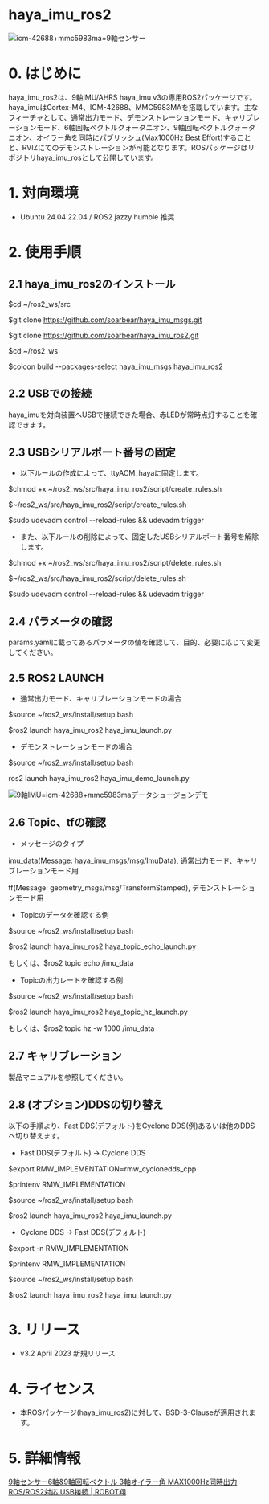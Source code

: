 # haya_imu_ros2

<img src="https://github.com/soarbear/haya_imu_ros2/blob/main/image/haya_imu(icm-42688+mmc5983ma).jpg" alt="icm-42688+mmc5983ma=9軸センサー" title="icm-42688+mmc5983ma=9軸センサー" />

# 0. はじめに

haya_imu_ros2は、9軸IMU/AHRS haya_imu v3の専用ROS2パッケージです。haya_imuはCortex-M4、ICM-42688、MMC5983MAを搭載しています。主なフィーチャとして、通常出力モード、デモンストレーションモード、キャリブレーションモード、6軸回転ベクトルクォータニオン、9軸回転ベクトルクォータニオン、オイラー角を同時にパブリッシュ(Max1000Hz Best Effort)することと、RVIZにてのデモンストレーションが可能となります。ROSパッケージはリポジトリhaya_imu_rosとして公開しています。

# 1. 対向環境

- Ubuntu 24.04 22.04 / ROS2 jazzy humble 推奨

# 2. 使用手順

## 2.1 haya_imu_ros2のインストール

$cd ~/ros2_ws/src

$git clone https://github.com/soarbear/haya_imu_msgs.git

$git clone https://github.com/soarbear/haya_imu_ros2.git

$cd ~/ros2_ws

$colcon build --packages-select haya_imu_msgs haya_imu_ros2

## 2.2 USBでの接続

haya_imuを対向装置へUSBで接続できた場合、赤LEDが常時点灯することを確認できます。

## 2.3 USBシリアルポート番号の固定

- 以下ルールの作成によって、ttyACM_hayaに固定します。

$chmod +x ~/ros2_ws/src/haya_imu_ros2/script/create_rules.sh

$~/ros2_ws/src/haya_imu_ros2/script/create_rules.sh

$sudo udevadm control --reload-rules && udevadm trigger

- また、以下ルールの削除によって、固定したUSBシリアルポート番号を解除します。

$chmod +x ~/ros2_ws/src/haya_imu_ros2/script/delete_rules.sh

$~/ros2_ws/src/haya_imu_ros2/script/delete_rules.sh

$sudo udevadm control --reload-rules && udevadm trigger

## 2.4 パラメータの確認

params.yamlに載ってあるパラメータの値を確認して、目的、必要に応じて変更してください。

## 2.5 ROS2 LAUNCH

- 通常出力モード、キャリブレーションモードの場合

$source ~/ros2_ws/install/setup.bash

$ros2 launch haya_imu_ros2 haya_imu_launch.py

- デモンストレーションモードの場合

$source ~/ros2_ws/install/setup.bash

ros2 launch haya_imu_ros2 haya_imu_demo_launch.py

<img src="https://github.com/soarbear/haya_imu_ros2/blob/main/image/demo_fusion.jpg" alt="9軸IMU=icm-42688+mmc5983maデータシュージョンデモ" title="9軸IMU=icm-42688+mmc5983maデータシュージョンデモ" />

## 2.6 Topic、tfの確認

- メッセージのタイプ

imu_data(Message: haya_imu_msgs/msg/ImuData), 通常出力モード、キャリブレーションモード用 

tf(Message: geometry_msgs/msg/TransformStamped), デモンストレーションモード用

- Topicのデータを確認する例

$source ~/ros2_ws/install/setup.bash

$ros2 launch haya_imu_ros2 haya_topic_echo_launch.py

もしくは、$ros2 topic echo /imu_data

- Topicの出力レートを確認する例

$source ~/ros2_ws/install/setup.bash

$ros2 launch haya_imu_ros2 haya_topic_hz_launch.py

もしくは、$ros2 topic hz -w 1000 /imu_data

## 2.7 キャリブレーション

製品マニュアルを参照してください。

## 2.8 (オプション)DDSの切り替え

以下の手順より、Fast DDS(デフォルト)をCyclone DDS(例)あるいは他のDDSへ切り替えます。

- Fast DDS(デフォルト) → Cyclone DDS

$export RMW_IMPLEMENTATION=rmw_cyclonedds_cpp

$printenv RMW_IMPLEMENTATION

$source ~/ros2_ws/install/setup.bash

$ros2 launch haya_imu_ros2 haya_imu_launch.py

- Cyclone DDS → Fast DDS(デフォルト)

$export -n RMW_IMPLEMENTATION

$printenv RMW_IMPLEMENTATION

$source ~/ros2_ws/install/setup.bash

$ros2 launch haya_imu_ros2 haya_imu_launch.py

# 3. リリース

- v3.2 April 2023 新規リリース

# 4. ライセンス

- 本ROSパッケージ(haya_imu_ros2)に対して、BSD-3-Clauseが適用されます。

# 5. 詳細情報

<a href="https://store.soarcloud.com/products/detail/137" target="_blank">9軸センサー6軸&9軸回転ベクトル 3軸オイラー角 MAX1000Hz同時出力 ROS/ROS2対応 USB接続 | ROBOT翔</a>
